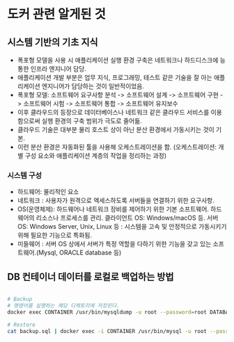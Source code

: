# 도커 관련 알게된 것

## 시스템 기반의 기초 지식

- 폭포형 모델을 사용 시 애플리케이션 실행 환경 구축은 네트워크나 하드디스크에 능통한 인프라 엔지니어 담당.
- 애플리케이션 개발 부분은 업무 지식, 프로그래밍, 테스트 같은 기술을 잘 아는 애플리케이션 엔지니어가 담당하는 것이 일반적이었음.
- 폭포형 모델: 소프트웨어 요구사항 분석 -> 소프트웨어 설계 -> 소프트웨어 구현 -> 소프트웨어 시험 -> 소프트웨어 통합 -> 소프트웨어 유지보수
- 이후 클라우드의 등장으로 데이터베이스나 네트워크 같은 클라우드 서비스를 이용함으로써 실행 환경의 구축 범위가 극도로 줄어듦.
- 클라우드 기술은 대부분 물리 호스트 상이 아닌 분산 환경에서 가동시키는 것이 기본.
- 이런 분산 환경은 자동화된 툴을 사용해 오케스트레이션을 함. (오케스트레이션: 개별 구성 요소와 애플리케이션 계층의 작업을 정리하는 과정)

### 시스템 구성

- 하드웨어: 물리적인 요소
- 네트워크 : 사용자가 원격으로 엑세스하도록 서버들을 연결하기 위한 요구사항.
- OS(운영체제): 하드웨어나 네트워크 장비를 제어하기 위한 기본 소프트웨어. 하드웨어의 리소스나 프로세스를 관리.
  클라이언트 OS: Windows/macOS 등. 
  서버 OS: Windows Server, Unix, Linux 등 : 시스템을 고속 및 안정적으로 가동시키기 위해 필요한 기능으로 특화됨.
- 미들웨어 : 서버 OS 상에서 서버가 특정 역할을 다하기 위한 기능을 갖고 있는 소프트웨어.(Mysql, ORACLE database 등)

## DB 컨테이너 데이터를 로컬로 백업하는 방법

```bash

# Backup
# 명령어를 실행하는 해당 디렉토리에 저장된다.
docker exec CONTAINER /usr/bin/mysqldump -u root --password=root DATABASE > backup.sql

# Restore
cat backup.sql | docker exec -i CONTAINER /usr/bin/mysql -u root --password=root DATABASE
```

